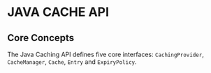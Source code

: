 # JAVA CACHE API 

## Core Concepts

The Java Caching API defines five core interfaces: `CachingProvider`, `CacheManager`, `Cache`,
`Entry` and `ExpiryPolicy`.

